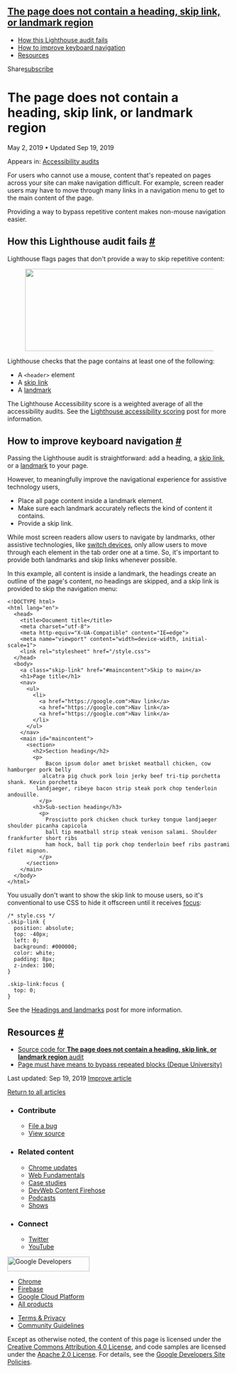 





## <a href="#the-page-does-not-contain-a-heading-skip-link-or-landmark-region" class="w-toc__header--link">The page does not contain a heading, skip link, or landmark region</a>

- [How this Lighthouse audit fails](#how-this-lighthouse-audit-fails)
- [How to improve keyboard navigation](#how-to-improve-keyboard-navigation)
- [Resources](#resources)

Share<a href="/newsletter/" class="gc-analytics-event w-actions__fab w-actions__fab--subscribe"><span>subscribe</span></a>

# The page does not contain a heading, skip link, or landmark region

May 2, 2019 <span class="w-author__separator">•</span> Updated Sep 19, 2019

<span class="w-post-signpost__title">Appears in:</span> <a href="/lighthouse-accessibility" class="w-post-signpost__link">Accessibility audits</a>

For users who cannot use a mouse, content that's repeated on pages across your site can make navigation difficult. For example, screen reader users may have to move through many links in a navigation menu to get to the main content of the page.

Providing a way to bypass repetitive content makes non-mouse navigation easier.

## How this Lighthouse audit fails <a href="#how-this-lighthouse-audit-fails" class="w-headline-link">#</a>

Lighthouse flags pages that don't provide a way to skip repetitive content:

<figure><img src="https://web-dev.imgix.net/image/tcFciHGuF3MxnTr1y5ue01OGLBn2/fJBo4Nbmlks8cj5i2UMJ.png?auto=format" class="w-screenshot" sizes="(min-width: 800px) 800px, calc(100vw - 48px)" srcset="https://web-dev.imgix.net/image/tcFciHGuF3MxnTr1y5ue01OGLBn2/fJBo4Nbmlks8cj5i2UMJ.png?auto=format&amp;w=200 200w, https://web-dev.imgix.net/image/tcFciHGuF3MxnTr1y5ue01OGLBn2/fJBo4Nbmlks8cj5i2UMJ.png?auto=format&amp;w=228 228w, https://web-dev.imgix.net/image/tcFciHGuF3MxnTr1y5ue01OGLBn2/fJBo4Nbmlks8cj5i2UMJ.png?auto=format&amp;w=260 260w, https://web-dev.imgix.net/image/tcFciHGuF3MxnTr1y5ue01OGLBn2/fJBo4Nbmlks8cj5i2UMJ.png?auto=format&amp;w=296 296w, https://web-dev.imgix.net/image/tcFciHGuF3MxnTr1y5ue01OGLBn2/fJBo4Nbmlks8cj5i2UMJ.png?auto=format&amp;w=338 338w, https://web-dev.imgix.net/image/tcFciHGuF3MxnTr1y5ue01OGLBn2/fJBo4Nbmlks8cj5i2UMJ.png?auto=format&amp;w=385 385w, https://web-dev.imgix.net/image/tcFciHGuF3MxnTr1y5ue01OGLBn2/fJBo4Nbmlks8cj5i2UMJ.png?auto=format&amp;w=439 439w, https://web-dev.imgix.net/image/tcFciHGuF3MxnTr1y5ue01OGLBn2/fJBo4Nbmlks8cj5i2UMJ.png?auto=format&amp;w=500 500w, https://web-dev.imgix.net/image/tcFciHGuF3MxnTr1y5ue01OGLBn2/fJBo4Nbmlks8cj5i2UMJ.png?auto=format&amp;w=571 571w, https://web-dev.imgix.net/image/tcFciHGuF3MxnTr1y5ue01OGLBn2/fJBo4Nbmlks8cj5i2UMJ.png?auto=format&amp;w=650 650w, https://web-dev.imgix.net/image/tcFciHGuF3MxnTr1y5ue01OGLBn2/fJBo4Nbmlks8cj5i2UMJ.png?auto=format&amp;w=741 741w, https://web-dev.imgix.net/image/tcFciHGuF3MxnTr1y5ue01OGLBn2/fJBo4Nbmlks8cj5i2UMJ.png?auto=format&amp;w=845 845w, https://web-dev.imgix.net/image/tcFciHGuF3MxnTr1y5ue01OGLBn2/fJBo4Nbmlks8cj5i2UMJ.png?auto=format&amp;w=964 964w, https://web-dev.imgix.net/image/tcFciHGuF3MxnTr1y5ue01OGLBn2/fJBo4Nbmlks8cj5i2UMJ.png?auto=format&amp;w=1098 1098w, https://web-dev.imgix.net/image/tcFciHGuF3MxnTr1y5ue01OGLBn2/fJBo4Nbmlks8cj5i2UMJ.png?auto=format&amp;w=1252 1252w, https://web-dev.imgix.net/image/tcFciHGuF3MxnTr1y5ue01OGLBn2/fJBo4Nbmlks8cj5i2UMJ.png?auto=format&amp;w=1428 1428w, https://web-dev.imgix.net/image/tcFciHGuF3MxnTr1y5ue01OGLBn2/fJBo4Nbmlks8cj5i2UMJ.png?auto=format&amp;w=1600 1600w" width="800" height="185" /></figure>Lighthouse checks that the page contains at least one of the following:

- A `<header>` element
- A [skip link](/headings-and-landmarks#bypass-repetitive-content-with-skip-links)
- A [landmark](/headings-and-landmarks/#use-landmarks-to-aid-navigation)

The Lighthouse Accessibility score is a weighted average of all the accessibility audits. See the [Lighthouse accessibility scoring](/accessibility-scoring) post for more information.

## How to improve keyboard navigation <a href="#how-to-improve-keyboard-navigation" class="w-headline-link">#</a>

Passing the Lighthouse audit is straightforward: add a heading, a [skip link](/headings-and-landmarks#bypass-repetitive-content-with-skip-links), or a [landmark](/headings-and-landmarks/#use-landmarks-to-aid-navigation) to your page.

However, to meaningfully improve the navigational experience for assistive technology users,

- Place all page content inside a landmark element.
- Make sure each landmark accurately reflects the kind of content it contains.
- Provide a skip link.

While most screen readers allow users to navigate by landmarks, other assistive technologies, like [switch devices](https://en.wikipedia.org/wiki/Switch_access), only allow users to move through each element in the tab order one at a time. So, it's important to provide both landmarks and skip links whenever possible.

In this example, all content is inside a landmark, the headings create an outline of the page's content, no headings are skipped, and a skip link is provided to skip the navigation menu:

    <!DOCTYPE html>
    <html lang="en">
      <head>
        <title>Document title</title>
        <meta charset="utf-8">
        <meta http-equiv="X-UA-Compatible" content="IE=edge">
        <meta name="viewport" content="width=device-width, initial-scale=1">
        <link rel="stylesheet" href="/style.css">
      </head>
      <body>
        <a class="skip-link" href="#maincontent">Skip to main</a>
        <h1>Page title</h1>
        <nav>
          <ul>
            <li>
              <a href="https://google.com">Nav link</a>
              <a href="https://google.com">Nav link</a>
              <a href="https://google.com">Nav link</a>
            </li>
          </ul>
        </nav>
        <main id="maincontent">
          <section>
            <h2>Section heading</h2>
            <p>
                Bacon ipsum dolor amet brisket meatball chicken, cow hamburger pork belly
               alcatra pig chuck pork loin jerky beef tri-tip porchetta shank. Kevin porchetta
             landjaeger, ribeye bacon strip steak pork chop tenderloin andouille.
              </p>
            <h3>Sub-section heading</h3>
              <p>
                Prosciutto pork chicken chuck turkey tongue landjaeger shoulder picanha capicola
                ball tip meatball strip steak venison salami. Shoulder frankfurter short ribs
                ham hock, ball tip pork chop tenderloin beef ribs pastrami filet mignon.
              </p>
          </section>
        </main>
      </body>
    </html>

You usually don't want to show the skip link to mouse users, so it's conventional to use CSS to hide it offscreen until it receives [focus](/keyboard-access/#focus-and-the-tab-order):

    /* style.css */
    .skip-link {
      position: absolute;
      top: -40px;
      left: 0;
      background: #000000;
      color: white;
      padding: 8px;
      z-index: 100;
    }

    .skip-link:focus {
      top: 0;
    }

See the [Headings and landmarks](/headings-and-landmarks) post for more information.

## Resources <a href="#resources" class="w-headline-link">#</a>

- [Source code for **The page does not contain a heading, skip link, or landmark region** audit](https://github.com/GoogleChrome/lighthouse/blob/master/lighthouse-core/audits/accessibility/bypass.js)
- [Page must have means to bypass repeated blocks (Deque University)](https://dequeuniversity.com/rules/axe/3.3/bypass)

<span class="w-mr--sm">Last updated: Sep 19, 2019 </span>[Improve article](https://github.com/GoogleChrome/web.dev/blob/master/src/site/content/en/lighthouse-accessibility/bypass/index.md)

<a href="/lighthouse-accessibility" class="gc-analytics-event w-article-navigation__link w-article-navigation__link--back w-article-navigation__link--single">Return to all articles</a>

- ### Contribute

  - <a href="https://github.com/GoogleChrome/web.dev/issues/new?assignees=&amp;labels=bug&amp;template=bug_report.md&amp;title=" class="w-footer__linkbox-link">File a bug</a>
  - <a href="https://github.com/googlechrome/web.dev" class="w-footer__linkbox-link">View source</a>

- ### Related content

  - <a href="https://blog.chromium.org/" class="w-footer__linkbox-link">Chrome updates</a>
  - <a href="https://developers.google.com/web/" class="w-footer__linkbox-link">Web Fundamentals</a>
  - <a href="https://developers.google.com/web/showcase/" class="w-footer__linkbox-link">Case studies</a>
  - <a href="https://devwebfeed.appspot.com/" class="w-footer__linkbox-link">DevWeb Content Firehose</a>
  - <a href="/podcasts/" class="w-footer__linkbox-link">Podcasts</a>
  - <a href="/shows/" class="w-footer__linkbox-link">Shows</a>

- ### Connect

  - <a href="https://www.twitter.com/ChromiumDev" class="w-footer__linkbox-link">Twitter</a>
  - <a href="https://www.youtube.com/user/ChromeDevelopers" class="w-footer__linkbox-link">YouTube</a>

<a href="https://developers.google.com/" class="w-footer__utility-logo-link"><img src="/images/lockup-color.png" alt="Google Developers" class="w-footer__utility-logo" width="185" height="33" /></a>

- <a href="https://developer.chrome.com/" class="w-footer__utility-link">Chrome</a>
- <a href="https://firebase.google.com/" class="w-footer__utility-link">Firebase</a>
- <a href="https://cloud.google.com/" class="w-footer__utility-link">Google Cloud Platform</a>
- <a href="https://developers.google.com/products" class="w-footer__utility-link">All products</a>

<!-- -->

- <a href="https://policies.google.com/" class="w-footer__utility-link">Terms &amp; Privacy</a>
- <a href="/community-guidelines/" class="w-footer__utility-link">Community Guidelines</a>

Except as otherwise noted, the content of this page is licensed under the [Creative Commons Attribution 4.0 License](https://creativecommons.org/licenses/by/4.0/), and code samples are licensed under the [Apache 2.0 License](https://www.apache.org/licenses/LICENSE-2.0). For details, see the [Google Developers Site Policies](https://developers.google.com/terms/site-policies).
